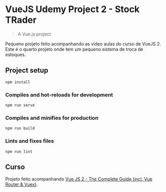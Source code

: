 # VueJS Udemy Project 2 - Stock TRader

> A Vue.js project

Pequeno projeto feito acompanhando as video aulas do curso de VueJS 2. Este é o quarto projeto onde tem um pequeno sistema de troca de estoques.

## Project setup
```
npm install
```

### Compiles and hot-reloads for development
```
npm run serve
```

### Compiles and minifies for production
```
npm run build
```

### Lints and fixes files
```
npm run lint
```

## Curso
Projeto feito acompanhando [Vue JS 2 - The Complete Guide (incl. Vue Router & Vuex)](https://www.udemy.com/vuejs-2-the-complete-guide).